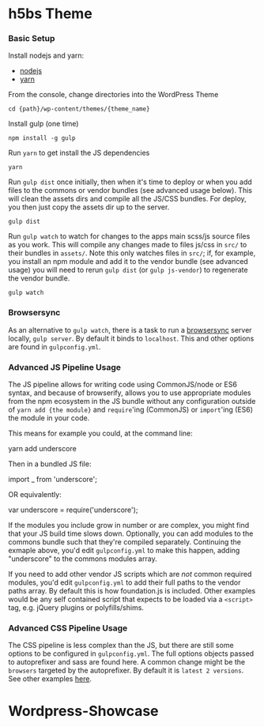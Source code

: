 # h5bs Theme

### Basic Setup

Install nodejs and yarn:

- [nodejs](https://nodejs.org/en/)
- [yarn](https://yarnpkg.com/en/docs/install)

From the console, change directories into the WordPress Theme

```
cd {path}/wp-content/themes/{theme_name}
```

Install gulp (one time)

```
npm install -g gulp
```

Run `yarn` to get install the JS dependencies

```
yarn
```

Run `gulp dist` once initially, then when it's time to deploy or when you add 
files to the commons or vendor bundles (see advanced usage below).  This will
clean the assets dirs and compile all the JS/CSS bundles.  For deploy, you then
just copy the assets dir up to the server.

```
gulp dist
```

Run `gulp watch` to watch for changes to the apps main scss/js source files as you work. 
This will compile any changes made to files js/css in `src/` to their bundles
in `assets/`.  Note this only watches files in `src/`; if, for example, you install
an npm module and add it to the vendor bundle (see advanced usage) you will need
to rerun `gulp dist` (or `gulp js-vendor`) to regenerate the vendor bundle.

```
gulp watch
```

### Browsersync

As an alternative to `gulp watch`, there is a task to run a 
[browsersync](https://www.browsersync.io/) server locally, `gulp server`.  By default
it binds to `localhost`.  This and other options are found in `gulpconfig.yml`.


### Advanced JS Pipeline Usage

The JS pipeline allows for writing code using CommonJS/node or ES6 syntax, and
because of browserify, allows you to use appropriate modules from the npm
ecosystem in the JS bundle without any configuration outside of `yarn add {the module}`
and `require`'ing (CommonJS) or `import`'ing (ES6) the module in your code.

This means for example you could, at the command line:

  yarn add underscore

Then in a bundled JS file:

  import _ from 'underscore';

OR equivalently:

  var underscore = require('underscore');

If the modules you include grow in number or are complex, you might find that your
JS build time slows down.  Optionally, you can add modules to the commons bundle 
such that they're compiled separately.  Continuing the exmaple above, you'd edit 
`gulpconfig.yml` to make this happen, adding "underscore" to the commons modules 
array.

If you need to add other vendor JS scripts which are *not* common required 
modules, you'd edit `gulpconfig.yml` to add their full paths to the vendor paths 
array.  By default this is how foundation.js is included.  Other examples would 
be any self contained script that expects to be loaded via a `<script>` tag, 
e.g. jQuery plugins or polyfills/shims.


### Advanced CSS Pipeline Usage

The CSS pipeline is less complex than the JS, but there are still some options to
be configured in `gulpconfig.yml`.  The full options objects passed to autoprefixer 
and sass are found here.  A common change might be the `browsers` targeted by the 
autoprefixer.  By default it is `latest 2 versions`.  See other examples 
[here](https://github.com/ai/browserslist#queries).
# Wordpress-Showcase
